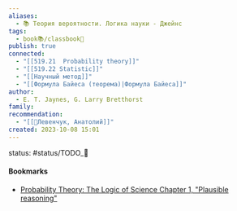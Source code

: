 ```yaml
---
aliases:
  - 📚 Теория вероятности. Логика науки - Джейнс
tags:
  - book📚/classbook📖
publish: true
connected:
  - "[[519.21  Probability theory]]"
  - "[[519.22 Statistic]]"
  - "[[Научный метод]]"
  - "[[Формула Байеса (теорема)|Формула Байеса]]"
author:
  - E. T. Jaynes, G. Larry Bretthorst
family: 
recommendation:
  - "[[👤Левенчук, Анатолий]]"
created: 2023-10-08 15:01
---
```

status: #status/TODO_🌱







#### Bookmarks
- [Probability Theory: The Logic of Science Chapter 1, "Plausible reasoning"](https://www.youtube.com/watch?v=P6P1rjJuD_M)





